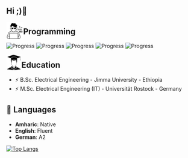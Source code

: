 ## Hi ;)👋

<p> <img align="left" alt="Twitter" width="45px" src="programmer.jpg" /><h2>Programming</h2></p>

![Progress](https://progress-bar.dev/85/?title=Python)
![Progress](https://progress-bar.dev/80/?title=Java)
![Progress](https://progress-bar.dev/55/?title=Javascript)
![Progress](https://progress-bar.dev/95/?title=HTML)
![Progress](https://progress-bar.dev/90/?title=CSS)

<p> <img align="left" alt="Twitter" width="40px" src="degree.jpg" /><h2>Education</h2></p>

- ⚡ B.Sc. Electrical Engineering - Jimma University - Ethiopia</li>
- ⚡ M.Sc. Electrical Engineering (IT) - Universität Rostock - Germany</li>


## 💬 Languages

- **Amharic**: Native<br>
- **English**: Fluent<br>
- **German**: A2


<!-- <span>[![GitHub stats](https://github-readme-stats.vercel.app/api?username=BeTKH)](https://github.com/anuraghazra/github-readme-stats)</span>-->
<span>[![Top Langs](https://github-readme-stats.vercel.app/api/top-langs/?username=BeTKH&layout=compact)](https://github.com/anuraghazra/github-readme-stats)</span>

